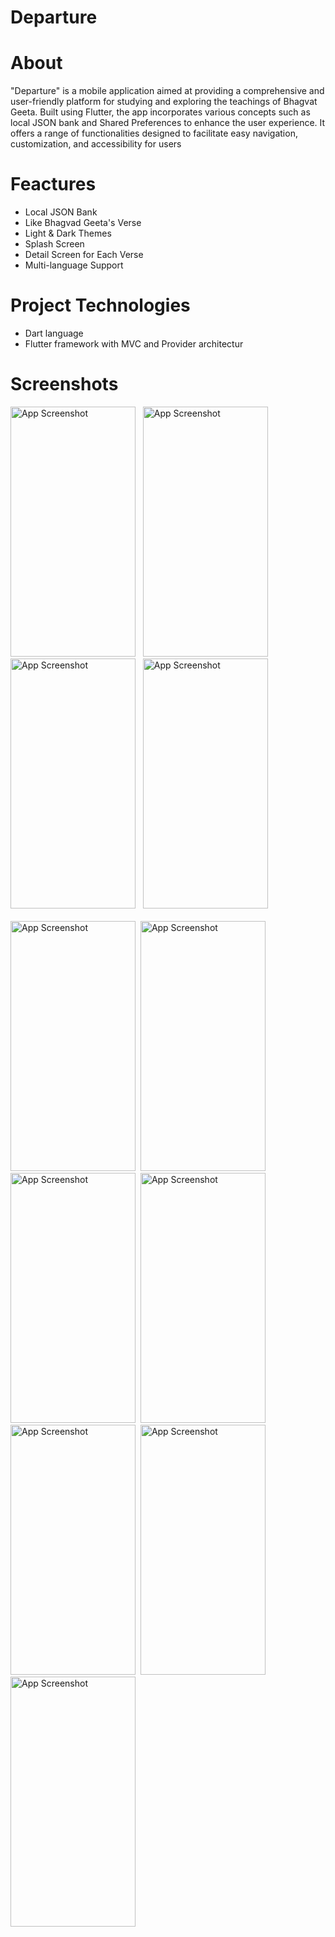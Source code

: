 # Departure


# About
"Departure" is a mobile application aimed at providing a comprehensive and user-friendly
platform for studying and exploring the teachings of Bhagvat Geeta. Built using Flutter, the app
incorporates various concepts such as local JSON bank and Shared Preferences to enhance the
user experience. It offers a range of functionalities designed to facilitate easy navigation,
customization, and accessibility for users


# Feactures
- Local JSON Bank
- Like Bhagvad Geeta's Verse
- Light & Dark Themes
- Splash Screen
- Detail Screen for Each Verse
- Multi-language Support

# Project Technologies
- Dart language
- Flutter framework with MVC and Provider architectur


# Screenshots
<img src="https://github.com/user-attachments/assets/9688cca2-e68f-44fd-9176-13dba1f2e8e0" alt="App Screenshot" width="200" height="400"/> &#160;
<img src="https://github.com/user-attachments/assets/4fea12fd-2d5c-4c51-9088-aaeb639de46f" alt="App Screenshot" width="200" height="400"/> &#160;
<img src="https://github.com/user-attachments/assets/b8ec138e-8e98-412d-a822-4a2af42be34d" alt="App Screenshot" width="200" height="400"/> &#160;
<img src="https://github.com/user-attachments/assets/62113f13-cb1b-42b2-88b6-033e87ad7ddf" alt="App Screenshot" width="200" height="400"/><br><br>
<img src="https://github.com/user-attachments/assets/859a8be2-70fc-46b8-ae2a-1aebe2ef1d20" alt="App Screenshot" width="200" height="400"/>&#160;
<img src="https://github.com/user-attachments/assets/96ce3584-39c8-4530-a4bd-f7884d7042bf" alt="App Screenshot" width="200" height="400"/>&#160;
<img src="https://github.com/user-attachments/assets/dc5a5fcb-9ee9-4e19-b84e-701a569de320" alt="App Screenshot" width="200" height="400"/>&#160;
<img src="https://github.com/user-attachments/assets/8aa686e2-cf56-4058-9131-bc11e18ea491" alt="App Screenshot" width="200" height="400"/>&#160;
<img src="https://github.com/user-attachments/assets/1eee35db-083f-4f30-98c4-1c55ecc83397" alt="App Screenshot" width="200" height="400"/>&#160;
<img src="https://github.com/user-attachments/assets/7577aa36-b6ed-4346-8a4d-4cf53d9fdd9f" alt="App Screenshot" width="200" height="400"/>&#160;
<img src="https://github.com/user-attachments/assets/87a5c2f8-0b0d-4ea6-9b58-930b3b339e4b" alt="App Screenshot" width="200" height="400"/>&#160;







